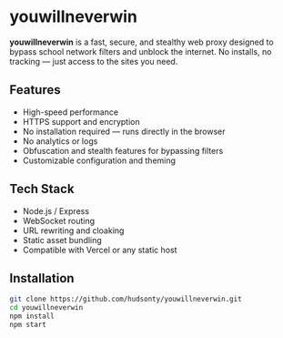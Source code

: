 # youwillneverwin

**youwillneverwin** is a fast, secure, and stealthy web proxy designed to bypass school network filters and unblock the internet. No installs, no tracking — just access to the sites you need.

## Features

- High-speed performance
- HTTPS support and encryption
- No installation required — runs directly in the browser
- No analytics or logs
- Obfuscation and stealth features for bypassing filters
- Customizable configuration and theming

## Tech Stack

- Node.js / Express
- WebSocket routing
- URL rewriting and cloaking
- Static asset bundling
- Compatible with Vercel or any static host

## Installation

```bash
git clone https://github.com/hudsonty/youwillneverwin.git
cd youwillneverwin
npm install
npm start
